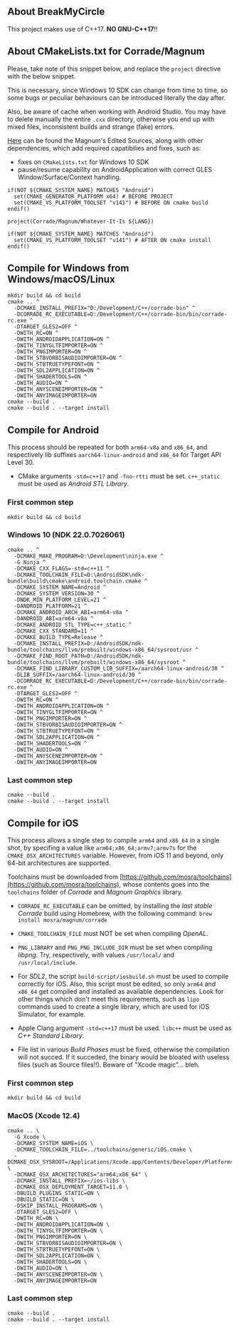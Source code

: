 ## About BreakMyCircle

This project makes use of C++17. **NO GNU-C++17**!!

## About CMakeLists.txt for Corrade/Magnum

Please, take note of this snippet below, and replace the `project` directive with the below snippet.

This is necessary, since Windows 10 SDK can change from time to time, so some bugs or peculiar behaviours can be introduced literally the day after.

Also, be aware of cache when working with Android Studio. You may have to delete manually the entire `.cxx` directory, otherwise you end up with mixed files, inconsistent builds and strange (fake) errors.

[Here](https://gitlab.com/fonztech-personal/magnum-edited-sources) can be found the Magnum's Edited Sources, along with other dependencies, which add required capatibilies and fixes, such as:
- fixes on `CMakeLists.txt` for Windows 10 SDK
- pause/resume capability on AndroidApplication with correct GLES Window/Surface/Context handling.

```
if(NOT ${CMAKE_SYSTEM_NAME} MATCHES "Android")
  set(CMAKE_GENERATOR_PLATFORM x64) # BEFORE PROJECT
  set(CMAKE_VS_PLATFORM_TOOLSET "v141") # BEFORE ON cmake build
endif()

project(Corrade/Magnum/Whatever-It-Is ${LANG})

if(NOT ${CMAKE_SYSTEM_NAME} MATCHES "Android")
  set(CMAKE_VS_PLATFORM_TOOLSET "v141") # AFTER ON cmake install
endif()
```

## Compile for Windows from Windows/macOS/Linux
```
mkdir build && cd build
cmake .. ^
  -DCMAKE_INSTALL_PREFIX="D:/Development/C++/corrade-bin" ^
  -DCORRADE_RC_EXECUTABLE=D:/Development/C++/corrade-bin/bin/corrade-rc.exe ^
  -DTARGET_GLES2=OFF ^
  -DWITH_RC=ON ^
  -DWITH_ANDROIDAPPLICATION=ON ^
  -DWITH_TINYGLTFIMPORTER=ON ^
  -DWITH_PNGIMPORTER=ON ^
  -DWITH_STBVORBISAUDIOIMPORTER=ON ^
  -DWITH_STBTRUETYPEFONT=ON ^
  -DWITH_SDL2APPLICATION=ON ^
  -DWITH_SHADERTOOLS=ON ^
  -DWITH_AUDIO=ON ^
  -DWITH_ANYSCENEIMPORTER=ON ^
  -DWITH_ANYIMAGEIMPORTER=ON
cmake --build .
cmake --build . --target install
```

## Compile for Android

This process should be repeated for both `arm64-v8a` and `x86_64`, and respectively lib suffixes `aarch64-linux-android` and `x86_64` for Target API Level 30.

- CMake arguments `-std=c++17` and `-fno-rtti` must be set. `c++_static` must be used as *Android STL Library*.

### First common step
```
mkdir build && cd build
```

### Windows 10 (NDK 22.0.7026061)
```
cmake .. ^
  -DCMAKE_MAKE_PROGRAM=D:\Development\ninja.exe ^
  -G Ninja ^
  -DCMAKE_CXX_FLAGS=-std=c++11 ^
  -DCMAKE_TOOLCHAIN_FILE=D:\AndroidSDK\ndk-bundle\build\cmake\android.toolchain.cmake ^
  -DCMAKE_SYSTEM_NAME=Android ^
  -DCMAKE_SYSTEM_VERSION=30 ^
  -DNDK_MIN_PLATFORM_LEVEL=21 ^
  -DANDROID_PLATFORM=21 ^
  -DCMAKE_ANDROID_ARCH_ABI=arm64-v8a ^
  -DANDROID_ABI=arm64-v8a ^
  -DCMAKE_ANDROID_STL_TYPE=c++_static ^
  -DCMAKE_CXX_STANDARD=11 ^
  -DCMAKE_BUILD_TYPE=Release ^
  -DCMAKE_INSTALL_PREFIX=D:/AndroidSDK/ndk-bundle/toolchains/llvm/prebuilt/windows-x86_64/sysroot/usr ^
  -DCMAKE_FIND_ROOT_PATH=D:/AndroidSDK/ndk-bundle/toolchains/llvm/prebuilt/windows-x86_64/sysroot ^
  -DCMAKE_FIND_LIBRARY_CUSTOM_LIB_SUFFIX=/aarch64-linux-android/30 ^
  -DLIB_SUFFIX=/aarch64-linux-android/30 ^
  -DCORRADE_RC_EXECUTABLE=D:/Development/C++/corrade-bin/bin/corrade-rc.exe ^
  -DTARGET_GLES2=OFF ^
  -DWITH_RC=ON ^
  -DWITH_ANDROIDAPPLICATION=ON ^
  -DWITH_TINYGLTFIMPORTER=ON ^
  -DWITH_PNGIMPORTER=ON ^
  -DWITH_STBVORBISAUDIOIMPORTER=ON ^
  -DWITH_STBTRUETYPEFONT=ON ^
  -DWITH_SDL2APPLICATION=ON ^
  -DWITH_SHADERTOOLS=ON ^
  -DWITH_AUDIO=ON ^
  -DWITH_ANYSCENEIMPORTER=ON ^
  -DWITH_ANYIMAGEIMPORTER=ON
```

### Last common step
```
cmake --build .
cmake --build . --target install
```

## Compile for iOS

This process allows a single step to compile `arm64` and `x86_64` in a single shot, by specifing a value like `arm64;x86_64;armv7;armv7s` for the `CMAKE_OSX_ARCHITECTURES` variable. However, from iOS 11 and beyond, only 64-bit architectures are supported.

Toolchains must be downloaded from [https://github.com/mosra/toolchains](https://github.com/mosra/toolchains), whose contents goes into the `toolchains` folder of *Corrade* and *Magnum Graphics* library.

- `CORRADE_RC_EXECUTABLE` can be omitted, by installing the *last stable Corrade* build using Homebrew, with the following command: `brew install mosra/magnum/corrade`

- `CMAKE_TOOLCHAIN_FILE` must NOT be set when compiling *OpenAL*.

- `PNG_LIBRARY` and `PNG_PNG_INCLUDE_DIR` must be set when compiling *libpng*. Try, respectively, with values `/usr/local/` and `/usr/local/include`.

- For *SDL2*, the script `build-script/iosbuild.sh` must be used to compile correctly for iOS. Also, this script must be edited, so only `arm64` and `x86_64` get compiled and installed as available dependencies. Look for other things which don't meet this requirements, such as `lipo` commands used to create a single library, which are used for iOS Simulator, for example.

- Apple Clang argument `-std=c++17` must be used.  `libc++` must be used as *C++ Standard Library*.

- File list in various *Build Phases* must be fixed, otherwise the compilation will not succed. If it succeded, the binary would be bloated with useless files (such as Source files!!). Beware of "Xcode magic"... bleh.

### First common step
```
mkdir build && cd build
```

### MacOS (Xcode 12.4)
```
cmake .. \
  -G Xcode \
  -DCMAKE_SYSTEM_NAME=iOS \
  -DCMAKE_TOOLCHAIN_FILE=../toolchains/generic/iOS.cmake \
  -DCMAKE_OSX_SYSROOT=/Applications/Xcode.app/Contents/Developer/Platforms/iPhoneOS.platform/Developer/SDKs/iPhoneOS.sdk \
  -DCMAKE_OSX_ARCHITECTURES="arm64;x86_64" \
  -DCMAKE_INSTALL_PREFIX=~/ios-libs \
  -DCMAKE_OSX_DEPLOYMENT_TARGET=11.0 \
  -DBUILD_PLUGINS_STATIC=ON \
  -DBUILD_STATIC=ON \
  -DSKIP_INSTALL_PROGRAMS=ON \
  -DTARGET_GLES2=OFF \
  -DWITH_RC=ON \
  -DWITH_ANDROIDAPPLICATION=ON \
  -DWITH_TINYGLTFIMPORTER=ON \
  -DWITH_PNGIMPORTER=ON \
  -DWITH_STBVORBISAUDIOIMPORTER=ON \
  -DWITH_STBTRUETYPEFONT=ON \
  -DWITH_SDL2APPLICATION=ON \
  -DWITH_SHADERTOOLS=ON \
  -DWITH_AUDIO=ON \
  -DWITH_ANYSCENEIMPORTER=ON \
  -DWITH_ANYIMAGEIMPORTER=ON
```

### Last common step
```
cmake --build .
cmake --build . --target install
```
